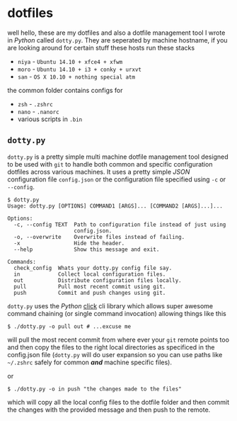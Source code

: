 # dotfiles

well hello, these are my dotfiles and also a dotfile management tool I wrote in *Python* called `dotty.py`. They are seperated
by machine hostname, if you are looking around for certain stuff these hosts run these stacks

* `niya` - `Ubuntu 14.10 + xfce4 + xfwm`
* `moro` - `Ubuntu 14.10 + i3 + conky + urxvt`
* `san` - `OS X 10.10 + nothing special atm`

the common folder contains configs for

* `zsh` - `.zshrc`
* `nano` - `.nanorc`
* various scripts in `.bin`

## `dotty.py`

`dotty.py` is a pretty simple multi machine dotfile management tool designed to be used with `git` to handle both common and
specific configuration dotfiles across various machines. It uses a pretty simple *JSON* configuration file `config.json` or
the configuration file specified using `-c` or `--config`.

	$ dotty.py
	Usage: dotty.py [OPTIONS] COMMAND1 [ARGS]... [COMMAND2 [ARGS]...]...

	Options:
	  -c, --config TEXT  Path to configuration file instead of just using
	                     config.json.
	  -o, --overwrite    Overwrite files instead of failing.
	  -x                 Hide the header.
	  --help             Show this message and exit.

	Commands:
	  check_config  Whats your dotty.py config file say.
	  in            Collect local configuration files.
	  out           Distribute configuration files locally.
	  pull          Pull most recent commit using git.
	  push          Commit and push changes using git.

`dotty.py` uses the *Python* [click](http://click.pocoo.org/) cli library which allows super awesome command chaining (or single
command invocation) allowing things like this

	$ ./dotty.py -o pull out # ...excuse me

will pull the most recent commit from where ever your `git` remote points too and then copy the files to the right local
directories as specificed in the config.json file (`dotty.py` will do user expansion so you can use paths like `~/.zshrc`
safely for common ***and*** machine specific files).

or 

	$ ./dotty.py -o in push "the changes made to the files"

which will copy all the local config files to the dotfile folder and then commit the changes with the provided message
and then push to the remote.
